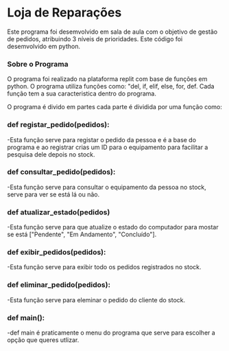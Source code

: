 <h1>Loja de Reparações</h1>

Este programa foi desemvolvido em sala de aula com o objetivo de gestão de pedidos, atribuindo 3 níveis de prioridades.
Este código foi desemvolvido em python.

<h3> Sobre o Programa</h3>
O programa foi realizado na plataforma replit com base de funções em python.
O programa utiliza funções como: "del, if, elif, else, for, def. Cada função tem a sua caracteristica dentro do programa.

O programa é divido em partes cada parte é dividida por uma função como:

<h3>def registar_pedido(pedidos):</h3>

-Esta função serve para registar o pedido da pessoa e é a base do programa e ao registrar crias um ID para o equipamento para facilitar a pesquisa dele depois no stock.

<h3>def consultar_pedido(pedidos):</h3>

-Esta função serve para consultar o equipamento da pessoa no stock, serve para ver se está lá ou não.

<h3>def atualizar_estado(pedidos)</h3>

-Esta função serve para que atualize o estado do computador para mostar se está  ["Pendente", "Em Andamento", "Concluído"].

<h3>def exibir_pedidos(pedidos):</h3>

-Esta função serve para exibir todo os pedidos registrados no stock.

<h3>def eliminar_pedido(pedidos):</h3>

-Esta função serve para eleminar o pedido do cliente do stock.

<h3>def main():</h3>

-def main é praticamente o menu do programa que serve para escolher a opção que queres utlizar.
